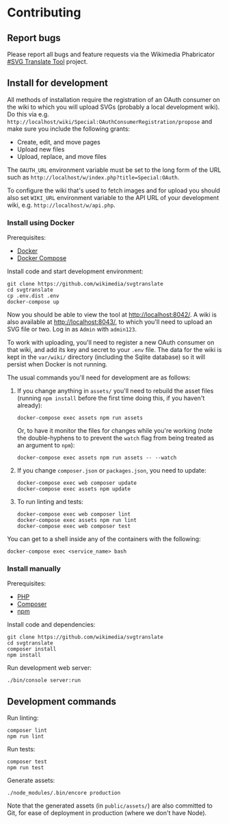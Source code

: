 Contributing
============

## Report bugs

Please report all bugs and feature requests
via the Wikimedia Phabricator
[#SVG Translate Tool](https://phabricator.wikimedia.org/tag/svg_translate_tool/)
project.

## Install for development

All methods of installation require the registration of an OAuth consumer
on the wiki to which you will upload SVGs (probably a local development wiki).
Do this via e.g. `http://localhost/wiki/Special:OAuthConsumerRegistration/propose`
and make sure you include the following grants:

* Create, edit, and move pages
* Upload new files
* Upload, replace, and move files

The `OAUTH_URL` environment variable must be set to the long form of the URL
such as `http://localhost/w/index.php?title=Special:OAuth`.

To configure the wiki that's used to fetch images and for upload
you should also set `WIKI_URL` environment variable
to the API URL of your development wiki, e.g. `http://localhost/w/api.php`.

### Install using Docker

Prerequisites: 

* [Docker](https://www.docker.com/)
* [Docker Compose](https://docs.docker.com/compose/install/)

Install code and start development environment:

```
git clone https://github.com/wikimedia/svgtranslate
cd svgtranslate
cp .env.dist .env
docker-compose up
```

Now you should be able to view the tool at [http://localhost:8042/](http://localhost:8042/).
A wiki is also available at [http://localhost:8043/](http://localhost:8043/),
to which you'll need to upload an SVG file or two.
Log in as `Admin` with `admin123`.

To work with uploading, you'll need to register a new OAuth consumer on that wiki,
and add its key and secret to your `.env` file.
The data for the wiki is kept in the `var/wiki/` directory (including the Sqlite database)
so it will persist when Docker is not running.

The usual commands you'll need for development are as follows:

1. If you change anything in `assets/` you'll need to rebuild the asset files
   (running `npm install` before the first time doing this, if you haven't already):

       docker-compose exec assets npm run assets

   Or, to have it monitor the files for changes while you're working
   (note the double-hyphens to to prevent the `watch` flag from being treated as an argument to `npm`):

       docker-compose exec assets npm run assets -- --watch

2. If you change `composer.json` or `packages.json`, you need to update:

       docker-compose exec web composer update
       docker-compose exec assets npm update

3. To run linting and tests:

       docker-compose exec web composer lint
       docker-compose exec assets npm run lint
       docker-compose exec web composer test

You can get to a shell inside any of the containers with the following:

    docker-compose exec <service_name> bash

### Install manually

Prerequisites:

* [PHP](https://www.php.net/)
* [Composer](https://getcomposer.org/)
* [npm](https://www.npmjs.com/)

Install code and dependencies:

```
git clone https://github.com/wikimedia/svgtranslate
cd svgtranslate
composer install
npm install
```

Run development web server:

    ./bin/console server:run

## Development commands

Run linting:

    composer lint
    npm run lint

Run tests:

    composer test
    npm run test

Generate assets:

    ./node_modules/.bin/encore production

Note that the generated assets (in `public/assets/`) are also committed to Git,
for ease of deployment in production (where we don't have Node).
